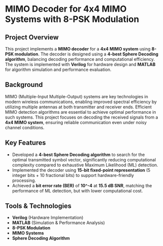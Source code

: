 # MIMO Decoder for 4x4 MIMO Systems with 8-PSK Modulation

## Project Overview
This project implements a **MIMO decoder** for a **4x4 MIMO system** using **8-PSK modulation**. The decoder is designed using a **4-best Sphere Decoding algorithm**, balancing decoding performance and computational efficiency. The system is implemented with **Verilog** for hardware design and **MATLAB** for algorithm simulation and performance evaluation.

## Background
MIMO (Multiple-Input Multiple-Output) systems are key technologies in modern wireless communications, enabling improved spectral efficiency by utilizing multiple antennas at both transmitter and receiver ends. Efficient MIMO detection algorithms are essential to achieve optimal performance in such systems. This project focuses on decoding the received signals from a **4x4 MIMO system**, ensuring reliable communication even under noisy channel conditions.

## Key Features
- Developed a **4-best Sphere Decoding algorithm** to search for the optimal transmitted symbol vector, significantly reducing computational complexity compared to exhaustive Maximum Likelihood (ML) detection.
- Implemented the decoder using **15-bit fixed-point representation** (5 integer bits + 10 fractional bits) to support hardware-friendly processing.
- Achieved a **bit error rate (BER)** of **10^-4** at **15.5 dB SNR**, matching the performance of ML detection, but with lower computational cost.

## Tools & Technologies
- **Verilog** (Hardware Implementation)
- **MATLAB** (Simulation & Performance Analysis)
- **8-PSK Modulation**
- **MIMO Systems**
- **Sphere Decoding Algorithm**
